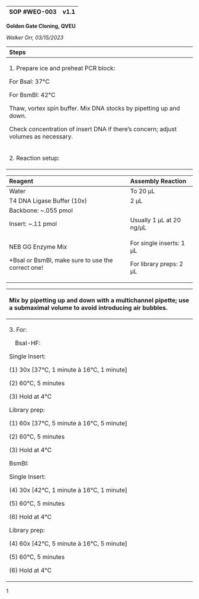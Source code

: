 ﻿|SOP #WEO-003                      |v1.1|
| :- | -: |

**Golden Gate Cloning, QVEU**

*Walker Orr, 03/15/2023*

|**Steps**|
| :- |
|<p>1. Prepare ice and preheat PCR block:</p><p>For BsaI: 37°C</p><p>For BsmBI: 42°C</p><p>Thaw, vortex spin buffer. Mix DNA stocks by pipetting up and down.</p><p>Check concentration of insert DNA if there’s concern; adjust volumes as necessary.</p>|
|<p>2. Reaction setup:</p><p></p>|

|**Reagent**|**Assembly Reaction**|
| :- | :- |
|Water|To 20 µL|
|T4 DNA Ligase Buffer (10x)|2 µL|
|Backbone: ~.055 pmol||
|Insert: ~.11 pmol|Usually 1 µL at 20 ng/µL|
|<p>NEB GG Enzyme Mix	</p><p>\*BsaI or BsmBI, make sure to use the correct one!</p>|<p>For single inserts: 1 µL</p><p>For library preps: 2 µL</p>|

|<p></p><p>Mix by pipetting up and down with a multichannel pipette; use a submaximal volume to avoid introducing air bubbles.</p><p></p>|
| :- |
|<p>3. For:</p><p>&emsp;BsaI-HF:</p><p>Single Insert:</p><p>(1) 30x [37°C, 1 minute à 16°C, 1 minute]</p><p>(2) 60°C, 5 minutes</p><p>(3) Hold at 4°C</p><p>Library prep:</p><p>(1) 60x [37°C, 5 minute à 16°C, 5 minute]</p><p>(2) 60°C, 5 minutes</p><p>(3) Hold at 4°C</p><p>BsmBI:</p><p>Single Insert:</p><p>(4) 30x [42°C, 1 minute à 16°C, 1 minute]</p><p>(5) 60°C, 5 minutes</p><p>(6) Hold at 4°C</p><p>Library prep:</p><p>(4) 60x [42°C, 5 minute à 16°C, 5 minute]</p><p>(5) 60°C, 5 minutes</p><p>(6) Hold at 4°C</p>|


1

